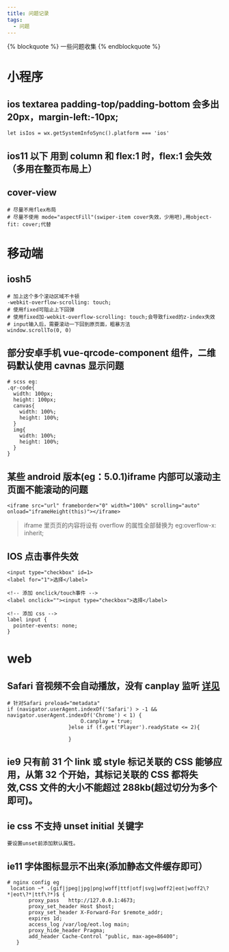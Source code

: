 ```yaml
---
title: 问题记录
tags:
  - 问题
---
```


{% blockquote %} 一些问题收集 {% endblockquote %}

<!--more-->

# 小程序

## ios textarea padding-top/padding-bottom 会多出 20px，margin-left:-10px;

```
let isIos = wx.getSystemInfoSync().platform === 'ios'
```

## ios11 以下 用到 column 和 flex:1 时，flex:1 会失效（多用在整页布局上）

## cover-view

```
# 尽量不用flex布局
# 尽量不使用 mode="aspectFill"(swiper-item cover失效，少用吧),用object-fit: cover;代替
```

# 移动端

## iosh5

```
# 加上这个多个滚动区域不卡顿
-webkit-overflow-scrolling: touch;
# 使用fixed可阻止上下回弹
# 使用fixed加-webkit-overflow-scrolling: touch;会导致fixed的z-index失效
# input输入后，需要滚动一下回到原页面，粗暴方法
window.scrollTo(0, 0)
```

## 部分安卓手机 vue-qrcode-component 组件，二维码默认使用 cavnas 显示问题

```
# scss eg:
.qr-code{
  width: 100px;
  height: 100px;
  canvas{
    width: 100%;
    height: 100%;
  }
  img{
    width: 100%;
    height: 100%;
  }
}
```

## 某些 android 版本(eg：5.0.1)iframe 内部可以滚动主页面不能滚动的问题

```
<iframe src="url" frameborder="0" width="100%" scrolling="auto" onload="iframeHeight(this)"></iframe>
```

> iframe 里页页的内容将设有 overflow 的属性全部替换为 eg:overflow-x: inherit;

## IOS 点击事件失效

```
<input type="checkbox" id=1>
<label for="1">选择</label>
```

```
<!-- 添加 onclick/touch事件 -->
<label onclick=""><input type="checkbox">选择</label>
```

```
<!-- 添加 css -->
label input {
  pointer-events: none;
}
```

# web

## Safari 音视频不会自动播放，没有 canplay 监听 [详见](https://rcp.dyfchk2.kuxiao.cn/space/teacher-space.html#/coursesManager)

```
# 针对Safari preload="metadata"
if (navigator.userAgent.indexOf('Safari') > -1 && navigator.userAgent.indexOf('Chrome') < 1) {
                        O.canplay = true;
                    }else if (f.get('Player').readyState <= 2){

                    }
```

## ie9 只有前 31 个 link 或 style 标记关联的 CSS 能够应用，从第 32 个开始，其标记关联的 CSS 都将失效,CSS 文件的大小不能超过 288kb(超过切分为多个即可)。

## ie css 不支持 unset initial 关键字

```
要设置unset前添加默认属性。
```

## ie11 字体图标显示不出来(添加静态文件缓存即可）

```
# nginx config eg
 location ~* .(gif|jpeg|jpg|png|woff|ttf|otf|svg|woff2|eot|woff2\?*|eot\?*|ttf\?*)$ {
       proxy_pass   http://127.0.0.1:4673;
       proxy_set_header Host $host;
       proxy_set_header X-Forward-For $remote_addr;
       expires 1d;
       access_log /var/log/eot.log main;
       proxy_hide_header Pragma;
       add_header Cache-Control "public, max-age=86400";
   }
```
